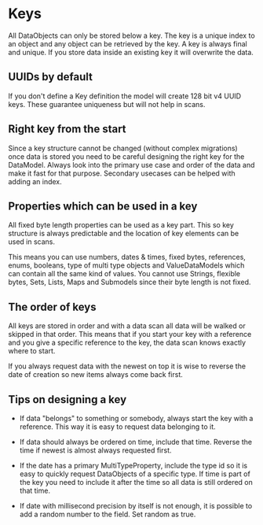 # Keys

All DataObjects can only be stored below a key. The key is a unique index
to an object and any object can be retrieved by the key. A key is always
final and unique. If you store data inside an existing key it will
overwrite the data.

## UUIDs by default

If you don't define a Key definition the model will create 128 bit v4 UUID
keys. These guarantee uniqueness but will not help in scans.

## Right key from the start

Since a key structure cannot be changed (without complex migrations) once 
data is stored you need to be careful designing the right key for the 
DataModel. Always look into the primary use case and order of the data and
make it fast for that purpose. Secondary usecases can be helped with adding 
an index. 

## Properties which can be used in a key

All fixed byte length properties can be used as a key part. This so key
structure is always predictable and the location of key elements can
be used in scans.

This means you can use numbers, dates & times, fixed bytes, references,
enums, booleans, type of multi type objects and ValueDataModels which can
contain all the same kind of values. You cannot use Strings, flexible
bytes, Sets, Lists, Maps and Submodels since their byte length is not 
fixed.

## The order of keys
All keys are stored in order and with a data scan all data will be walked 
or skipped in that order. This means that if you start your key with a 
reference and you give a specific reference to the key, the data scan knows
exactly where to start. 

If you always request data with the newest on top it is wise to reverse the
date of creation so new items always come back first.

## Tips on designing a key
- If data "belongs" to something or somebody, always start the key with
a reference. This way it is easy to request data belonging to it.

- If data should always be ordered on time, include that time. Reverse the 
time if newest is almost always requested first.

- If the date has a primary MultiTypeProperty, include the type id so it is 
easy to quickly request DataObjects of a specific type. If time is part of
the key you need to include it after the time so all data is still ordered
on that time.

- If date with millisecond precision by itself is not enough, it is possible
to add a random number to the field. Set random as true.